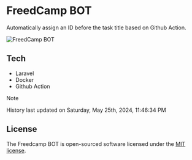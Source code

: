 # FreedCamp BOT

Automatically assign an ID before the task title based on Github Action.

![FreedCamp BOT](https://repository-images.githubusercontent.com/737932867/7d34798b-2680-471c-b089-a78a718d3d6a)

## Tech

- Laravel
- Docker
- Github Action

> [!NOTE]  
> History last updated on Saturday, May 25th, 2024, 11:46:34 PM

## License

The Freedcamp BOT is open-sourced software licensed under the [MIT license](https://opensource.org/licenses/MIT).
